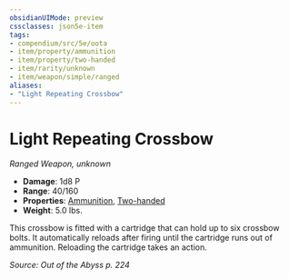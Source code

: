 ```yaml
---
obsidianUIMode: preview
cssclasses: json5e-item
tags:
- compendium/src/5e/oota
- item/property/ammunition
- item/property/two-handed
- item/rarity/unknown
- item/weapon/simple/ranged
aliases: 
- "Light Repeating Crossbow"
---
```

# Light Repeating Crossbow
*Ranged Weapon, unknown*  

- **Damage**: 1d8 P
- **Range**: 40/160
- **Properties**: [Ammunition](/Systems/5e/rules/item-properties.md#Ammunition), [Two-handed](/Systems/5e/rules/item-properties.md#Two-handed)
- **Weight**: 5.0 lbs.

This crossbow is fitted with a cartridge that can hold up to six crossbow bolts. It automatically reloads after firing until the cartridge runs out of ammunition. Reloading the cartridge takes an action.

*Source: Out of the Abyss p. 224*